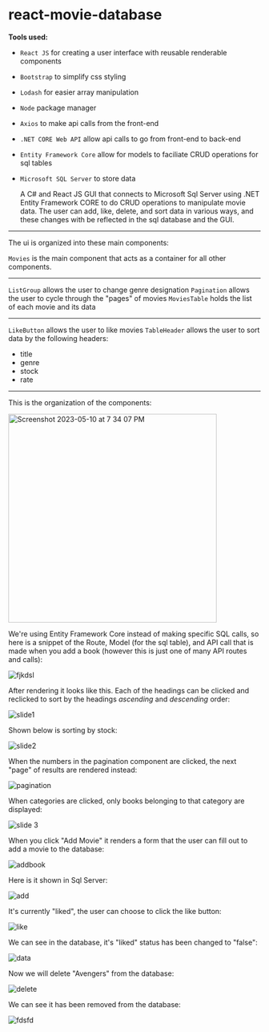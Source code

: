 # react-movie-database

**Tools used:**
* `React JS` for creating a user interface with reusable renderable components
* `Bootstrap` to simplify css styling
* `Lodash` for easier array manipulation
* `Node` package manager
* `Axios` to make api calls from the front-end
* `.NET CORE Web API` allow api calls to go from front-end to back-end
* `Entity Framework Core` allow for models to faciliate CRUD operations for sql tables
* `Microsoft SQL Server` to store data

  A C# and React JS  GUI that connects to
                      Microsoft Sql Server using
                      .NET Entity Framework CORE to do CRUD operations
                      to manipulate movie data. The user can add, like, delete,
                      and sort data in various ways, and these changes with be
                      reflected in the sql database and the GUI.
---

The ui is organized into these main components:

`Movies` is the main component that acts as a container for all other components. 

---

`ListGroup` allows the user to change genre designation
`Pagination` allows the user to cycle through the "pages" of movies
`MoviesTable` holds the list of each movie and its data

---

`LikeButton` allows the user to like movies
`TableHeader` allows the user to sort data by the following headers:
* title
* genre
* stock
* rate

---

This is the organization of the components:

<img width="416" alt="Screenshot 2023-05-10 at 7 34 07 PM" src="https://github.com/mfkimbell/react-movie-database/assets/107063397/a9baa6c8-43ff-4eb9-a688-89831f24e176">

We're using Entity Framework Core instead of making specific SQL calls, so here is a snippet of the Route, Model (for the sql table), and API call that is made when you add a book (however this is just one of many API routes and calls):

![fjkdsl](https://github.com/mfkimbell/react-movie-database/assets/107063397/cc26e0ed-cb15-42e2-aaa7-6021a8922927)


After rendering it looks like this. Each of the headings can be clicked and reclicked to sort by the headings *ascending* and *descending* order:

![slide1](https://github.com/mfkimbell/react-movie-database/assets/107063397/82f06e45-274a-4f57-a7c0-bf6d8524f94d)

Shown below is sorting by stock:

![slide2](https://github.com/mfkimbell/react-movie-database/assets/107063397/575bb757-4f59-4547-af02-42060a514a2e)

When the numbers in the pagination component are clicked, the next "page" of results are rendered instead:

![pagination](https://github.com/mfkimbell/react-movie-database/assets/107063397/6b201280-98cd-4a36-9edb-fa463286710c)


When categories are clicked, only books belonging to that category are displayed:

![slide 3](https://github.com/mfkimbell/react-movie-database/assets/107063397/cb7a7a0c-bc37-4cbc-99f9-608d502532c4)

When you click "Add Movie" it renders a form that the user can fill out to add a movie to the database:

![addbook](https://github.com/mfkimbell/react-movie-database/assets/107063397/939022cc-eb7d-4de5-ac30-31c73e6ad57d)

Here is it shown in Sql Server:

![add](https://github.com/mfkimbell/react-movie-database/assets/107063397/fa0f9db4-59c3-4c1d-ac72-1761f92904d2)

It's currently "liked", the user can choose to click the like button:

![like](https://github.com/mfkimbell/react-movie-database/assets/107063397/a5cdede1-958e-42f9-b0b2-9c805551525d)

We can see in the database, it's "liked" status has been changed to "false":

![data](https://github.com/mfkimbell/react-movie-database/assets/107063397/c999f954-533c-42ee-81f7-ed656e3c6a7c)

Now we will delete "Avengers" from the database: 

![delete](https://github.com/mfkimbell/react-movie-database/assets/107063397/288004a8-c318-472e-89b9-160c71795446)

We can see it has been removed from the database:

![fdsfd](https://github.com/mfkimbell/react-movie-database/assets/107063397/99a9f090-1cb6-470e-9ded-f286a3d1365b)

